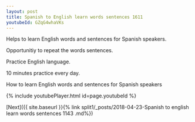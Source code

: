 ```yaml
---
layout: post
title: Spanish to English learn words sentences 1611 
youtubeId: GZqG4whaVKs
---
```

 
 
Helps to learn English words and sentences for Spanish speakers.

Opportunitiy to repeat the words sentences. 

Practice English language. 
 
10 minutes practice every day. 
 
How to learn English words and sentences for Spanish speakers 
 
{% include youtubePlayer.html id=page.youtubeId %}
 
 
[Next]({{ site.baseurl }}{% link  split1/_posts/2018-04-23-Spanish to english learn words sentences 1143 .md%})
 
